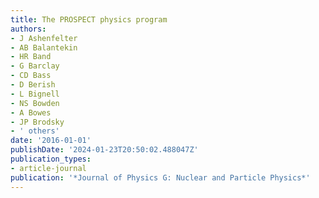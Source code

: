 ```yaml
---
title: The PROSPECT physics program
authors:
- J Ashenfelter
- AB Balantekin
- HR Band
- G Barclay
- CD Bass
- D Berish
- L Bignell
- NS Bowden
- A Bowes
- JP Brodsky
- ' others'
date: '2016-01-01'
publishDate: '2024-01-23T20:50:02.488047Z'
publication_types:
- article-journal
publication: '*Journal of Physics G: Nuclear and Particle Physics*'
---
```

